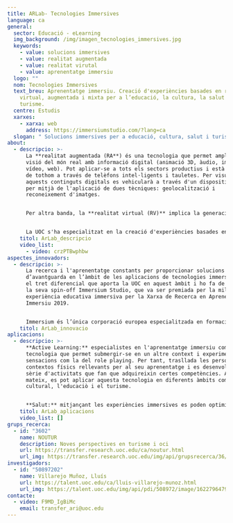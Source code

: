 ```yaml
---
title: ARLab- Tecnologies Immersives
language: ca
general:
  sector: Educació - eLearning
  img_background: /img/imagen_tecnologies_immersives.jpg
  keywords:
    - value: solucions immersives
    - value: realitat augmentada
    - value: realitat virutal
    - value: aprenentatge immersiu
  logo: ""
  nom: Tecnologies Immersives
  text_breu: Aprenentatge immersiu. Creació d'experiències basades en realitat
    virtual, augmentada i mixta per a l’educació, la cultura, la salut i el
    turisme.
  centre: Estudis
  xarxes:
    - xarxa: web
      address: https://immersiumstudio.com/?lang=ca
  slogan: " Solucions immersives per a educació, cultura, salut i turisme"
about:
  - descripcio: >-
      La **realitat augmentada (RA**) és una tecnologia que permet ampliar la
      visió del món real amb informació digital (animació 3D, àudio, imatge,
      vídeo, web). Pot aplicar-se a tots els sectors productius i està a l'abast
      de tothom a través de telèfons intel·ligents i tauletes. Per visualitzar
      aquests continguts digitals es vehicularà a través d'un dispositiu mòbil i
      per mitjà de l'aplicació de dues tècniques: geolocalització i
      reconeixement d'imatges. 


      Per altra banda, la **realitat virtual (RV)** implica la generació d'entorns 3D amb apariència real o vídeos 360 que permeten a l'usuari interactuar a través d'un dispositiu (ulleres o casc de realitat virtual). 


      La UOC s'ha especialitzat en la creació d'experiències basades en realitat virtual, augmentada i mixta, especialment en els àmbits de l'educació, la salut, la cultura i el turisme.
    titol: ArLab_descripcio
    video_list:
      - video: crzPTBwphbw
aspectes_innovadors:
  - descripcio: >-
      La recerca i l'aprenentatge constants per proporcionar solucions
      d’avantguarda en l’àmbit de les aplicacions de tecnologies immersives és
      el tret diferencial que aporta la UOC en aquest àmbit i ho fa de la mà de
      la seva spin-off Immersium Studio, que va ser premiada per la millor
      experiència educativa immersiva per la Xarxa de Recerca en Aprenentatge
      Immersiu 2019. 


      Immersium és l’única corporació europea especialitzada en formació de vídeo interactiu immersiu i interactiu i la UOC garanteix la qualitat pedagògica de les experiències immersives.
    titol: ArLab_innovacio
aplicacions:
  - descripcio: >-
      **Active Learning:** especialistes en l'aprenentatge immersiu com una
      tecnologia que permet submergir-se en un altre context i experimentar
      sensacions com la del role playing. Per tant, trasllada les persones a
      contextos físics rellevants per al seu aprenentatge i es desenvolupen una
      sèrie d'activitats que fan que adquireixin certes competències. Així
      mateix, es pot aplicar aquesta tecnologia en diferents àmbits com el
      cultural, l'educaciò i el turisme. 


      **Salut:** mitjançant les experiències immersives es poden optimitzar diversos processos i activitats relacionats amb els serveis sanitaris, com ara la formació de professionals de la salut, la millora de l’empatia i de la relació metge-pacient i la reducció de la percepció del dolor crònic o agut. Això ens ofereix altes potencialitats, especialment en l’àmbit de la formació de professionals mèdics, perquè podem reduir a zero les conseqüències negatives dels errors comesos en períodes formatius, alhora que aquest error es converteix automàticament en una oportunitat de fer-ho millor en la vida real.
    titol: ArLab_aplicacions
    video_list: []
grups_recerca:
  - id: "3602"
    name: NOUTUR
    description: Noves perspectives en turisme i oci
    url: https://transfer.research.uoc.edu/ca/noutur.html
    url_img: https://transfer.research.uoc.edu/img/api/grupsrecerca/36/image/1594109415142
investigadors:
  - id: "50897202"
    name: Villarejo Muñoz, Lluís
    url: https://talent.uoc.edu/ca/lluis-villarejo-munoz.html
    url_img: https://talent.uoc.edu/img/api/pdi/508972/image/1622796479743
contacte:
  - video: F9MD_IgBiMc
    email: transfer_ari@uoc.edu
---
```

